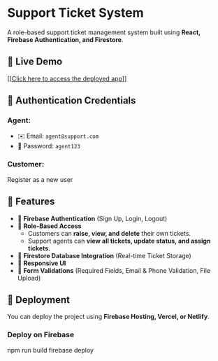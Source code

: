 # Support Ticket System

A role-based support ticket management system built using **React, Firebase Authentication, and Firestore**.

## 🚀 Live Demo

[\[[Click here to access the deployed app](https://support-ticketing-system-e0647.web.app)\]]


## 🔑 Authentication Credentials

### Agent:

- ✉️ Email: `agent@support.com`
- 🔑 Password: `agent123`

### Customer:

Register as a new user


## 📌 Features

- 🔹 **Firebase Authentication** (Sign Up, Login, Logout)
- 🔹 **Role-Based Access**
  - Customers can **raise, view, and delete** their own tickets.
  - Support agents can **view all tickets, update status, and assign tickets.**
- 🔹 **Firestore Database Integration** (Real-time Ticket Storage)
- 🔹 **Responsive UI** 
- 🔹 **Form Validations** (Required Fields, Email & Phone Validation, File Upload)

## 🚀 Deployment

You can deploy the project using **Firebase Hosting, Vercel, or Netlify**.

### Deploy on Firebase

npm run build
firebase deploy

